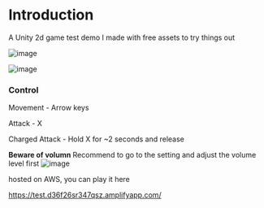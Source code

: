 # Introduction
A Unity 2d game test demo I made with free assets to try things out

![image](https://github.com/andaccc/2d-game-test-demo/assets/8611553/804b8a9f-53f1-4146-83f4-d3029194550f)

![image](https://github.com/andaccc/2d-game-test-demo/assets/8611553/ea6576c7-cf13-47c9-a061-ff5275bf0547)


### Control

Movement - Arrow keys

Attack - X 

Charged Attack - Hold X for ~2 seconds and release

**Beware of volumn**
Recommend to go to the setting and adjust the volume level first 
![image](https://github.com/andaccc/2d-game-test-demo/assets/8611553/4e4b33c1-324f-4cca-b24e-b3c384520f16)


hosted on AWS, you can play it here

https://test.d36f26sr347qsz.amplifyapp.com/

